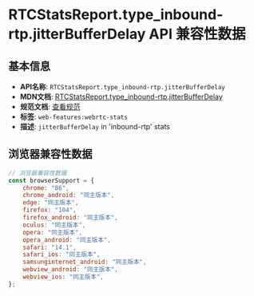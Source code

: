 # RTCStatsReport.type_inbound-rtp.jitterBufferDelay API 兼容性数据

## 基本信息

- **API名称**: `RTCStatsReport.type_inbound-rtp.jitterBufferDelay`
- **MDN文档**: [RTCStatsReport.type_inbound-rtp.jitterBufferDelay](https://developer.mozilla.org/docs/Web/API/RTCInboundRtpStreamStats/jitterBufferDelay)
- **规范文档**: [查看规范](https://w3c.github.io/webrtc-stats/#dom-rtcinboundrtpstreamstats-jitterbufferdelay)
- **标签**: `web-features:webrtc-stats`
- **描述**: `jitterBufferDelay` in 'inbound-rtp' stats

## 浏览器兼容性数据

```javascript
// 浏览器兼容性数据
const browserSupport = {
    chrome: "86",
    chrome_android: "同主版本",
    edge: "同主版本",
    firefox: "104",
    firefox_android: "同主版本",
    oculus: "同主版本",
    opera: "同主版本",
    opera_android: "同主版本",
    safari: "14.1",
    safari_ios: "同主版本",
    samsunginternet_android: "同主版本",
    webview_android: "同主版本",
    webview_ios: "同主版本",
};

```

